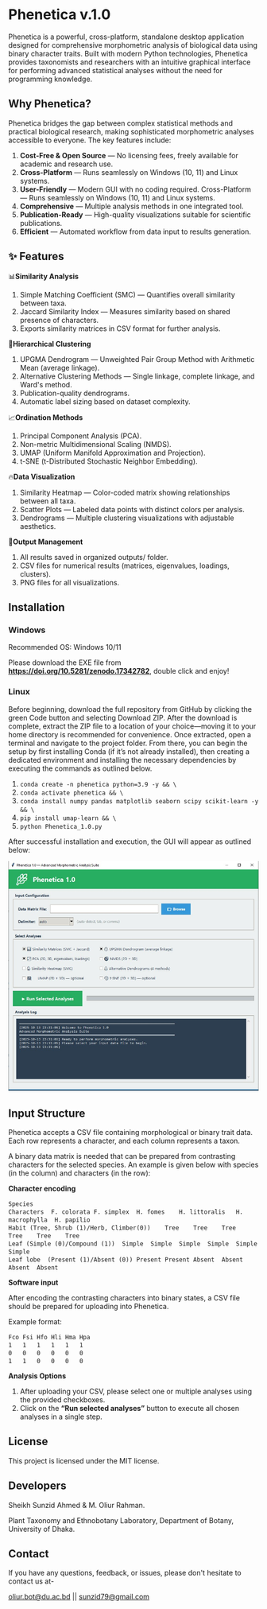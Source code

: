 # **Phenetica v.1.0**
Phenetica is a powerful, cross-platform, standalone desktop application designed for comprehensive morphometric analysis of biological data using binary character traits. Built with modern Python technologies, Phenetica provides taxonomists and researchers with an intuitive graphical interface for performing advanced statistical analyses without the need for programming knowledge.

## **Why Phenetica?**
Phenetica bridges the gap between complex statistical methods and practical biological research, making sophisticated morphometric analyses accessible to everyone. The key features include:
1. **Cost-Free & Open Source** — No licensing fees, freely available for academic and research use.
2. **Cross-Platform** — Runs seamlessly on Windows (10, 11) and Linux systems.
3. **User-Friendly** — Modern GUI with no coding required. Cross-Platform — Runs seamlessly on Windows (10, 11) and Linux systems.
4. **Comprehensive** — Multiple analysis methods in one integrated tool.
5. **Publication-Ready** — High-quality visualizations suitable for scientific publications.
6. **Efficient** — Automated workflow from data input to results generation.

## **✨ Features**

📊**Similarity Analysis**
1. Simple Matching Coefficient (SMC) — Quantifies overall similarity between taxa.
2. Jaccard Similarity Index — Measures similarity based on shared presence of characters.
3. Exports similarity matrices in CSV format for further analysis.

🌳**Hierarchical Clustering**
1. UPGMA Dendrogram — Unweighted Pair Group Method with Arithmetic Mean (average linkage).
2. Alternative Clustering Methods — Single linkage, complete linkage, and Ward's method.
3. Publication-quality dendrograms.
4. Automatic label sizing based on dataset complexity.

📈**Ordination Methods**
1. Principal Component Analysis (PCA).
2. Non-metric Multidimensional Scaling (NMDS).
3. UMAP (Uniform Manifold Approximation and Projection).
4. t-SNE (t-Distributed Stochastic Neighbor Embedding).

🔥**Data Visualization**
1. Similarity Heatmap — Color-coded matrix showing relationships between all taxa.
2. Scatter Plots — Labeled data points with distinct colors per analysis.
3. Dendrograms — Multiple clustering visualizations with adjustable aesthetics.

💾**Output Management**
1. All results saved in organized outputs/ folder.
2. CSV files for numerical results (matrices, eigenvalues, loadings, clusters).
3. PNG files for all visualizations.

## Installation

### **Windows**

Recommended OS: Windows 10/11

Please download the EXE file from **https://doi.org/10.5281/zenodo.17342782**, double click and enjoy!

### **Linux**

Before beginning, download the full repository from GitHub by clicking the green Code button and selecting Download ZIP. After the download is complete, extract the ZIP file to a location of your choice—moving it to your home directory is recommended for convenience. Once extracted, open a terminal and navigate to the project folder. From there, you can begin the setup by first installing Conda (if it’s not already installed), then creating a dedicated environment and installing the necessary dependencies by executing the commands as outlined below.

1. `conda create -n phenetica python=3.9 -y && \`
2. `conda activate phenetica && \`
3. `conda install numpy pandas matplotlib seaborn scipy scikit-learn -y && \`
4. `pip install umap-learn && \`
5. `python Phenetica_1.0.py`

After successful installation and execution, the GUI will appear as outlined below:

<p align="center">
  <img src="Phenetica.jpg" alt="Phenetica Logo" width="700"/>
</p>

## Input Structure
Phenetica accepts a CSV file containing morphological or binary trait data. Each row represents a character, and each column represents a taxon.

A binary data matrix is needed that can be prepared from contrasting characters for the selected species. An example is given below with species (in the column) and characters (in the row):


**Character encoding**


```
Species						
Characters	F. colorata	F. simplex	H. fomes	H. littoralis	H. macrophylla	H. papilio
Habit (Tree, Shrub (1)/Herb, Climber(0))	Tree	Tree	Tree	Tree	Tree	Tree
Leaf (Simple (0)/Compound (1))	Simple	Simple	Simple	Simple	Simple	Simple
Leaf lobe  (Present (1)/Absent (0))	Present	Present	Absent	Absent	Absent	Absent

```

**Software input**

After encoding the contrasting characters into binary states, a CSV file should be prepared for uploading into Phenetica.

Example format:
```
Fco	Fsi	Hfo	Hli	Hma	Hpa
1	1	1	1	1	1
0	0	0	0	0	0
1	1	0	0	0	0
```
**Analysis Options**
1. After uploading your CSV, please select one or multiple analyses using the provided checkboxes.
2. Click on the **“Run selected analyses”** button to execute all chosen analyses in a single step.

## License
This project is licensed under the MIT license.

## Developers
Sheikh Sunzid Ahmed & M. Oliur Rahman.

Plant Taxonomy and Ethnobotany Laboratory, Department of Botany, University of Dhaka.

## Contact
If you have any questions, feedback, or issues, please don't hesitate to contact us at-

oliur.bot@du.ac.bd || sunzid79@gmail.com
